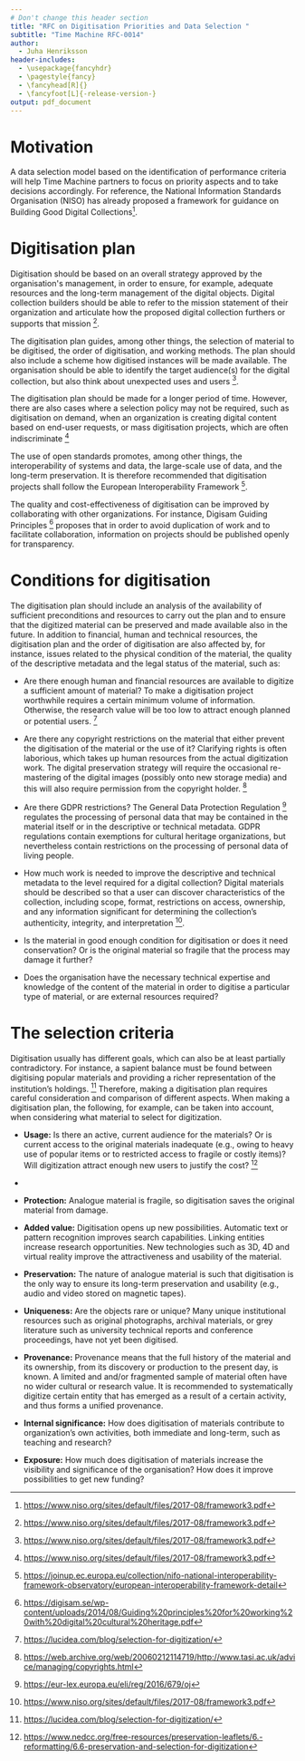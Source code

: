```yaml
---
# Don't change this header section
title: "RFC on Digitisation Priorities and Data Selection "
subtitle: "Time Machine RFC-0014"
author:
  - Juha Henriksson
header-includes:
  - \usepackage{fancyhdr}
  - \pagestyle{fancy}
  - \fancyhead[R]{}
  - \fancyfoot[L]{-release-version-}
output: pdf_document
---
```


# Motivation

A data selection model based on the identification of performance criteria will help Time Machine partners to focus on priority aspects and to take decisions accordingly. For reference, the National Information Standards Organisation (NISO) has already proposed a framework for guidance on Building Good Digital Collections[^NISO]. 

# Digitisation plan

Digitisation should be based on an overall strategy approved by the organisation's management, in order to ensure, for example, adequate resources and the long-term management of the digital objects. Digital collection builders should be able to refer to the mission statement of their organization and articulate how the proposed digital collection furthers or supports that mission [^NISO].

The digitisation plan guides, among other things, the selection of material to be digitised, the order of digitisation, and working methods. The plan should also include a scheme how digitised instances will be made available. The organisation should be able to identify the target audience(s) for the digital collection, but also think about unexpected uses and users [^NISO]. 

The digitisation plan should be made for a longer period of time. However, there are also cases where a selection policy may not be required, such as digitisation on demand, when an organization is creating digital content based on end-user requests, or mass digitisation projects, which are often indiscriminate [^NISO]

The use of open standards promotes, among other things, the interoperability of systems and data, the large-scale use of data, and the long-term preservation. It is therefore recommended that digitisation projects shall follow the European Interoperability Framework [^JOINUP].

The quality and cost-effectiveness of digitisation can be improved by collaborating with other organizations. For instance, Digisam Guiding Principles [^DIGISAM] proposes that in order to avoid duplication of work and to facilitate collaboration, information on projects should be published openly for transparency.


# Conditions for digitisation

The digitisation plan should include an analysis of the availability of sufficient preconditions and resources to carry out the plan and to ensure that the digitized material can be preserved and made available also in the future. In addition to financial, human and technical resources, the digitisation plan and the order of digitisation are also affected by, for instance, issues related to the physical condition of the material, the quality of the descriptive metadata and the legal status of the material, such as:
- Are there enough human and financial resources are available to digitize a sufficient amount of material? To make a digitisation project worthwhile requires a certain minimum volume of information. Otherwise, the research value will be too low to attract enough planned or potential users. [^LUCIDEA]
- Are there any copyright restrictions on the material that either prevent the digitisation of the material or the use of it? Clarifying rights is often laborious, which takes up human resources from the actual digitization work. The digital preservation strategy will require the occasional re-mastering of the digital images (possibly onto new storage media) and this will also require permission from the copyright holder. [^TASICP] 
- Are there GDPR restrictions? The General Data Protection Regulation [^EUR-LEX] regulates the processing of personal data that may be contained in the material itself or in the descriptive or technical metadata. GDPR regulations contain exemptions for cultural heritage organizations, but nevertheless contain restrictions on the processing of personal data of living people.
- How much work is needed to improve the descriptive and technical metadata to the level required for a digital  collection? Digital materials should be described so that a user can discover characteristics of the collection, including scope, format, restrictions on access, ownership, and any information significant for determining the collection’s authenticity, integrity, and interpretation [^NISO].

- Is the material in good enough condition for digitisation or does it need conservation? Or is the original material so fragile that the process may damage it further?

- Does the organisation have the necessary technical expertise and knowledge of the content of the material in order to digitise a particular type of material, or are external resources required?


# The selection criteria

Digitisation usually has different goals, which can also be at least partially contradictory. For instance, a sapient balance must be found between digitising popular materials and providing a richer representation of the institution’s holdings. [^LUCIDEA] Therefore, making a digitisation plan requires careful consideration and comparison of different aspects. When making a digitisation plan, the following, for example, can be taken into account, when considering what material to select for digitization.

- **Usage:** Is there an active, current audience for the materials? Or is current access to the original materials inadequate (e.g., owing to heavy use of popular items or to restricted access to fragile or costly items)? Will digitization attract enough new users to justify the cost? [^NEDCC]
- 
- **Protection:** Analogue material is fragile, so digitisation saves the original material from damage.

- **Added value:** Digitisation opens up new possibilities. Automatic text or pattern recognition improves search capabilities. Linking entities increase research opportunities. New technologies such as 3D, 4D and virtual reality improve the attractiveness and usability of the material.

- **Preservation:** The nature of analogue material is such that digitisation is the only way to ensure its long-term preservation and usability (e.g., audio and video stored on magnetic tapes).

- **Uniqueness:** Are the objects rare or unique? Many unique institutional resources such as original photographs, archival materials, or grey literature such as university technical reports and conference proceedings, have not yet been digitised. 

- **Provenance:** Provenance means that the full history of the material and its ownership, from its discovery or production to the present day, is known. A limited and and/or fragmented sample of material often have no wider cultural or research value. It is recommended to systematically digitize certain entity that has emerged as a result of a certain activity, and thus forms a unified provenance.

- **Internal significance:** How does digitisation of materials contribute to organization’s own activities, both immediate and long-term, such as teaching and research?

- **Exposure:** How much does digitisation of materials increase the visibility and significance of the organisation? How does it improve possibilities to get new funding?

<!-- Footnote content. Only alphanumeric characters and underscores are allowed. Please keep alphabetical sorting -->

[^DIGISAM]: https://digisam.se/wp-content/uploads/2014/08/Guiding%20principles%20for%20working%20with%20digital%20cultural%20heritage.pdf

[^EUR-LEX]: https://eur-lex.europa.eu/eli/reg/2016/679/oj

[^JOINUP]: https://joinup.ec.europa.eu/collection/nifo-national-interoperability-framework-observatory/european-interoperability-framework-detail

[^LUCIDEA]: https://lucidea.com/blog/selection-for-digitization/

[^NEDCC]: https://www.nedcc.org/free-resources/preservation-leaflets/6.-reformatting/6.6-preservation-and-selection-for-digitization

[^NISO]: https://www.niso.org/sites/default/files/2017-08/framework3.pdf

[^TASICP]: https://web.archive.org/web/20060212114719/http://www.tasi.ac.uk/advice/managing/copyrights.html

